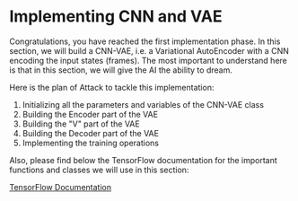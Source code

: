 # Implementing CNN and VAE

Congratulations, you have reached the first implementation phase. In this section, we will build a CNN-VAE, i.e. a Variational AutoEncoder with a CNN encoding the input states (frames). The most important to understand here is that in this section, we will give the AI the ability to dream.

Here is the plan of Attack to tackle this implementation:

1. Initializing all the parameters and variables of the CNN-VAE class
2. Building the Encoder part of the VAE
3. Building the "V" part of the VAE
4. Building the Decoder part of the VAE
5. Implementing the training operations

Also, please find below the TensorFlow documentation for the important functions and classes we will use in this section:

<a href="https://www.tensorflow.org/api_docs/python/tf/compat/v1" target=\_blank> TensorFlow Documentation </a>
